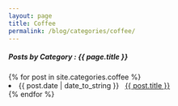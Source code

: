 ```yaml
---
layout: page
title: Coffee
permalink: /blog/categories/coffee/
---
```


<h5> Posts by Category : {{ page.title }} </h5>

<div class="card">
{% for post in site.categories.coffee %}
 <li class="category-posts"><span>{{ post.date | date_to_string }}</span> &nbsp; <a href="{{ post.url }}">{{ post.title }}</a></li>
{% endfor %}
</div>